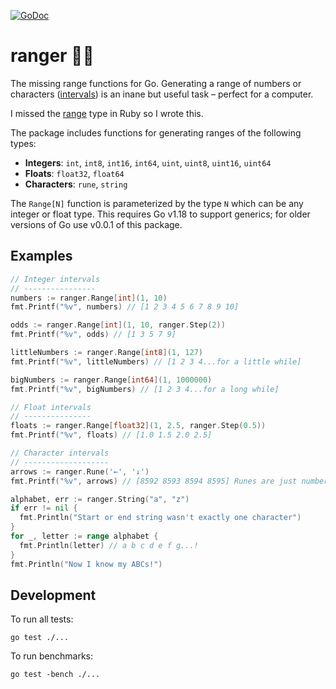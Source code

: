 [![GoDoc](https://godoc.org/github.com/qsymmachus/ranger?status.svg)](https://godoc.org/github.com/qsymmachus/ranger)

ranger 🧝‍♂️
=========

The missing range functions for Go. Generating a range of numbers or characters ([intervals](https://en.wikipedia.org/wiki/Interval_(mathematics))) is an inane but useful task – perfect for a computer.

I missed the [range](https://ruby-doc.org/core-2.5.1/Range.html) type in Ruby so I wrote this.

The package includes functions for generating ranges of the following types:

* __Integers__: `int`, `int8`, `int16`, `int64`, `uint`, `uint8`, `uint16`, `uint64`
* __Floats__: `float32`, `float64`
* __Characters__: `rune`, `string`

The `Range[N]` function is parameterized by the type `N` which can be any integer or float type. This requires Go v1.18 to support generics; for older versions of Go use v0.0.1 of this package.

Examples
--------

```go
// Integer intervals
// ----------------
numbers := ranger.Range[int](1, 10)
fmt.Printf("%v", numbers) // [1 2 3 4 5 6 7 8 9 10]

odds := ranger.Range[int](1, 10, ranger.Step(2))
fmt.Printf("%v", odds) // [1 3 5 7 9]

littleNumbers := ranger.Range[int8](1, 127)
fmt.Printf("%v", littleNumbers) // [1 2 3 4...for a little while]

bigNumbers := ranger.Range[int64](1, 1000000)
fmt.Printf("%v", bigNumbers) // [1 2 3 4...for a long while]

// Float intervals
// ---------------
floats := ranger.Range[float32](1, 2.5, ranger.Step(0.5))
fmt.Printf("%v", floats) // [1.0 1.5 2.0 2.5]

// Character intervals
// -------------------
arrows := ranger.Rune('←', '↓')
fmt.Printf("%v", arrows) // [8592 8593 8594 8595] Runes are just numbers

alphabet, err := ranger.String("a", "z")
if err != nil {
  fmt.Println("Start or end string wasn't exactly one character")
}
for _, letter := range alphabet {
  fmt.Println(letter) // a b c d e f g...!
}
fmt.Println("Now I know my ABCs!")
```

Development
-----------

To run all tests:

```
go test ./...
```

To run benchmarks:

```
go test -bench ./...
```
